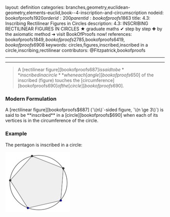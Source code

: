 layout: definition
categories: branches,geometry,euclidean-geometry,elements-euclid,book--4-inscription-and-circumscription
nodeid: bookofproofs$1920
orderid: 200
parentid: bookofproofs$1863
title: 4.3: Inscribing Rectilinear Figures in Circles
description: 4.3: INSCRIBING RECTILINEAR FIGURES IN CIRCLES &#9733; graduate maths &#10004; step by step &#10010; by the axiomatic method &#10140; visit BookOfProofs now!
references: bookofproofs$1849,bookofproofs$2785,bookofproofs$6419,bookofproofs$6908
keywords: circles,figures,inscribed,inscribed in a circle,inscribing,rectilinear
contributors: @Fitzpatrick,bookofproofs

---


---



> A [rectilinear figure][bookofproofs$687] is said to be **inscribed in a circle** when each [angle][bookofproofs$650] of the inscribed (figure) touches the [circumference][bookofproofs$690] of the [circle][bookofproofs$690].


### Modern Formulation

A [rectilinear figure][bookofproofs$687] (`\(n\)`-sided figure, `\(n \ge 3\)`) is said to be **inscribed** in a [circle][bookofproofs$690] when each of its vertices is in the circumference of the circle. 

### Example 

The pentagon is inscribed in a circle:


![circumscribedfigure](https://github.com/bookofproofs/bookofproofs.github.io/blob/main/_sources/_assets/images/examples/circumscribedfigure.jpg?raw=true)

